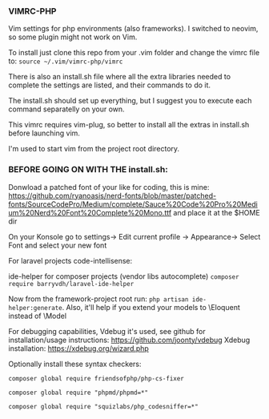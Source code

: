 ### VIMRC-PHP

Vim settings for php environments (also frameworks). I switched to neovim, so some plugin might not work on Vim.

To install just clone this repo from your .vim folder and change the vimrc file to:
`source ~/.vim/vimrc-php/vimrc`

There is also an install.sh file where all the extra libraries needed to complete the settings are listed, and their commands to do it.

The install.sh should set up everything, but I suggest you to execute each command separatelly on your own.

This vimrc requires vim-plug, so better to install all the extras in install.sh before launching vim.

I'm used to start vim from the project root directory.


### BEFORE GOING ON WITH THE install.sh:

Donwload a patched font of your like for coding, this is mine: https://github.com/ryanoasis/nerd-fonts/blob/master/patched-fonts/SourceCodePro/Medium/complete/Sauce%20Code%20Pro%20Medium%20Nerd%20Font%20Complete%20Mono.ttf and place it at the $HOME dir

On your Konsole go to
    settings-> Edit current profile -> Appearance-> Select Font
and select your new font

For laravel projects code-intellisense:

ide-helper for composer projects (vendor libs autocomplete) `composer require barryvdh/laravel-ide-helper`

Now from the framework-project root run: `php artisan ide-helper:generate`. Also, it'll help if you extend your models to \Eloquent instead of \Model

For debugging capabilities, Vdebug it's used, see github for installation/usage instructions: https://github.com/joonty/vdebug
Xdebug installation: https://xdebug.org/wizard.php

Optionally install these syntax checkers:

`composer global require friendsofphp/php-cs-fixer`

`composer global require "phpmd/phpmd=*"`

`composer global require "squizlabs/php_codesniffer=*"`
